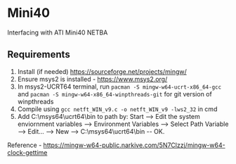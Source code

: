 # Mini40
Interfacing with ATI Mini40 NETBA

## Requirements
1. Install (if needed) https://sourceforge.net/projects/mingw/
2. Ensure msys2 is installed - https://www.msys2.org/
3. In msys2-UCRT64 terminal, run ``pacman -S mingw-w64-ucrt-x86_64-gcc`` and ``pacman -S mingw-w64-x86_64-winpthreads-git`` for git version of winpthreads
4. Compile using ``gcc netft_WIN_v9.c -o netft_WIN_v9 -lws2_32`` in cmd
5. Add C:\msys64\ucrt64\bin to path by: Start --> Edit the system enviornment variables --> Environment Variables --> Select Path Variable --> Edit... --> New --> C:\msys64\ucrt64\bin -- OK.

Reference - https://mingw-w64-public.narkive.com/5N7Clzzj/mingw-w64-clock-gettime  
